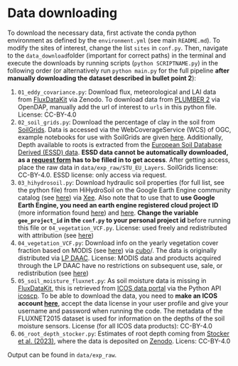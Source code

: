 # Data downloading

To download the necessary data, first activate the conda python environment as defined by the `environment.yml` (see main `README.md`). To modify the sites of interest, change the list `sites` in `conf.py`. Then, navigate to the `data_download`folder (important for correct paths) in the terminal and execute the downloads by running scripts (`python SCRIPTNAME.py`) in the following order (or alternatively run `python main.py` for the full pipeline **after manually downloading the dataset described in bullet point 2**):

1. `01_eddy_covariance.py`: Download flux, meteorological and LAI data from [FluxDataKit](https://doi.org/10.5281/zenodo.13748398) via Zenodo. To download data from [PLUMBER 2](http://doi.org/10.25914/5fdb0902607e1) via OpenDAP, manually add the url of interest to `urls` in this python file. License: CC-BY-4.0
2. `02_soil_grids.py`: Download the percentage of clay in the soil from [SoilGrids](https://doi.org/10.5194/soil-7-217-2021). Data is accessed via the WebCoverageService (WCS) of OGC, example notebooks for use with SoilGrids are given [here](https://git.wur.nl/isric/soilgrids/soilgrids.notebooks). Additionally, Depth available to roots is extracted from the [European Soil Database Derived (ESSD) data](https://esdac.jrc.ec.europa.eu/content/european-soil-database-derived-data#tabs-0-description=0). **ESSD data cannot be automatically downloaded, as a [request form](https://esdac.jrc.ec.europa.eu/content/european-soil-database-derived-data#tabs-0-description=0) has to be filled in to get access**. After getting access, place the raw data in `data/exp_raw/STU_EU_Layers`. SoilGrids license: CC-BY-4.0. ESSD license: only access via request.
3. `03_hihydrosoil.py`: Download hydraulic soil properties (for full list, see the python file) from HiHydroSoil on the Google Earth Engine community catalog (see [here](https://gee-community-catalog.org/projects/hihydro_soil/)) via [Xee](https://github.com/google/Xee/tree/v0.0.14). Also note that to use that to **use Google Earth Engine, you need an earth engine registered cloud project ID** (more information found [here](https://github.com/google/Xee/tree/v0.0.20?tab=readme-ov-file#how-to-use)) and [here](https://xee.readthedocs.io/en/latest/installation.html#earth-engine-setup). **Change the variable `gee_project_id` in the `conf.py` to your personal project id** before running this file or `04_vegetation_VCF.py`. License: used freely and redistributed with attribution (see [here](https://gee-community-catalog.org/projects/hihydro_soil/#license-information))
4. `04_vegetation_VCF.py`: Download info on the yearly vegetation cover fraction based on MODIS (see [here](https://developers.google.com/earth-engine/datasets/catalog/MODIS_006_MOD44B)) via [cubo](https://github.com/ESDS-Leipzig/cubo)/. The data is originally distributed via [LP DAAC](https://doi.org/10.5067/MODIS/MOD44B.006). License: MODIS data and products acquired through the LP DAAC have no restrictions on subsequent use, sale, or redistribution (see [here](https://developers.google.com/earth-engine/datasets/catalog/MODIS_006_MOD44B#terms-of-use))
5. `05_soil_moisture_fluxnet.py`: As soil moisture data is missing in [FluxDataKit](https://doi.org/10.5281/zenodo.11370417), this is retrieved from [ICOS data portal](https://data.icos-cp.eu/portal/) via the Python API [icoscp](https://icos-carbon-portal.github.io/pylib/icoscp/). To be able to download the data, you need to **make an ICOS account [here](https://cpauth.icos-cp.eu/login/?targetUrl=https%3A%2F%2Fwww.icos-cp.eu%2Fdata-services%2Fabout-data-portal)**, accept the data license in your user profile and give your username and password when running the code. The metadata of the FLUXNET2015 dataset is used for information on the depths of the soil moisture sensors. License (for all ICOS data products): CC-BY-4.0
6. `06_root_depth_stocker.py`: Estimates of root depth coming from [Stocker et al. (2023)](https://doi.org/10.1038/s41561-023-01125-2), where the data is deposited on [Zenodo](https://doi.org/10.5281/zenodo.10885724). Licens: CC-BY-4.0

Output can be found in `data/exp_raw`.

